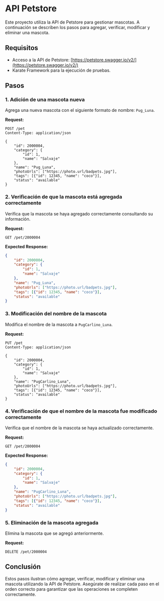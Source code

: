 # API Petstore

Este proyecto utiliza la API de Petstore para gestionar mascotas. A continuación se describen los pasos para agregar, verificar, modificar y eliminar una mascota.

## Requisitos

- Acceso a la API de Petstore: [https://petstore.swagger.io/v2/](https://petstore.swagger.io/v2/)
- Karate Framework para la ejecución de pruebas.

## Pasos

### 1. Adición de una mascota nueva

Agrega una nueva mascota con el siguiente formato de nombre: `Pug_Luna`.

**Request:**

```http
POST /pet
Content-Type: application/json

{
    "id": 2000004,
    "category": {
        "id": 1,
        "name": "Salvaje"
    },
    "name": "Pug_Luna",
    "photoUrls": ["https://photo.url/badpets.jpg"],
    "tags": [{"id": 12345, "name": "coco"}],
    "status": "available"
}
```

### 2. Verificación de que la mascota está agregada correctamente

Verifica que la mascota se haya agregado correctamente consultando su información.

**Request:**

```http
GET /pet/2000004
```

**Expected Response:**

```json
{
    "id": 2000004,
    "category": {
        "id": 1,
        "name": "Salvaje"
    },
    "name": "Pug_Luna",
    "photoUrls": ["https://photo.url/badpets.jpg"],
    "tags": [{"id": 12345, "name": "coco"}],
    "status": "available"
}
```

### 3. Modificación del nombre de la mascota

Modifica el nombre de la mascota a `PugCarlino_Luna`.

**Request:**

```http
PUT /pet
Content-Type: application/json

{
    "id": 2000004,
    "category": {
        "id": 1,
        "name": "Salvaje"
    },
    "name": "PugCarlino_Luna",
    "photoUrls": ["https://photo.url/badpets.jpg"],
    "tags": [{"id": 12345, "name": "coco"}],
    "status": "available"
}
```

### 4. Verificación de que el nombre de la mascota fue modificado correctamente

Verifica que el nombre de la mascota se haya actualizado correctamente.

**Request:**

```http
GET /pet/2000004
```

**Expected Response:**

```json
{
    "id": 2000004,
    "category": {
        "id": 1,
        "name": "Salvaje"
    },
    "name": "PugCarlino_Luna",
    "photoUrls": ["https://photo.url/badpets.jpg"],
    "tags": [{"id": 12345, "name": "coco"}],
    "status": "available"
}
```

### 5. Eliminación de la mascota agregada

Elimina la mascota que se agregó anteriormente.

**Request:**

```http
DELETE /pet/2000004
```

## Conclusión

Estos pasos ilustran cómo agregar, verificar, modificar y eliminar una mascota utilizando la API de Petstore. Asegúrate de realizar cada paso en el orden correcto para garantizar que las operaciones se completen correctamente.
```
